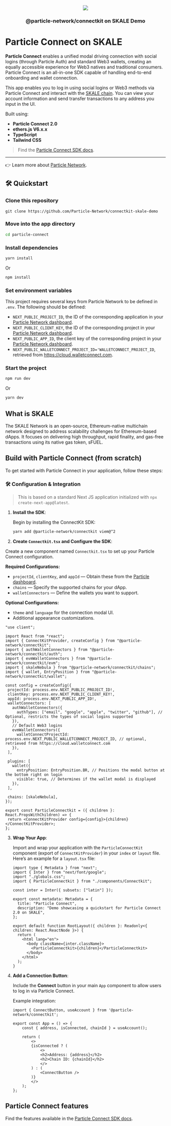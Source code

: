
<div align="center">
  <a href="https://particle.network/">
    <img src="https://i.imgur.com/xmdzXU4.png" />
  </a>
  <h3>
 @particle-network/connectkit on SKALE Demo 
  </h3>
</div>

# Particle Connect on SKALE

**Particle Connect** enables a unified modal driving connection with social logins (through Particle Auth) and standard Web3 wallets, creating an equally accessible experience for Web3 natives and traditional consumers. Particle Connect is an all-in-one SDK capable of handling end-to-end onboarding and wallet connection.

This app enables you to log in using social logins or Web3 methods via Particle Connect and interact with the [SKALE chain](https://skale.space/). You can view your account information and send transfer transactions to any address you input in the UI.

Built using:

- **Particle Connect 2.0**
- **ethers.js V6.x.x**
- **TypeScript**
- **Tailwind CSS**

> Find the [Particle Connect SDK docs](https://developers.particle.network/api-reference/connect/desktop/web).

***

👉 Learn more about [Particle Network](https://particle.network).

## 🛠️ Quickstart

### Clone this repository
```
git clone https://github.com/Particle-Network/connectkit-skale-demo
```

### Move into the app directory

```sh
cd particle-connect
```

### Install dependencies

```sh
yarn install
```

Or

```sh
npm install
```

### Set environment variables
This project requires several keys from Particle Network to be defined in `.env`. The following should be defined:
- `NEXT_PUBLIC_PROJECT_ID`, the ID of the corresponding application in your [Particle Network dashboard](https://dashboard.particle.network/#/applications).
- `NEXT_PUBLIC_CLIENT_KEY`, the ID of the corresponding project in your [Particle Network dashboard](https://dashboard.particle.network/#/applications).
- `NEXT_PUBLIC_APP_ID`, the client key of the corresponding project in your [Particle Network dashboard](https://dashboard.particle.network/#/applications).
- `NEXT_PUBLIC_WALLETCONNECT_PROJECT_ID='WALLETCONNECT_PROJECT_ID`, retrieved from https://cloud.walletconnect.com. 

### Start the project
```sh
npm run dev
```

Or

```sh
yarn dev
```

## What is SKALE

The SKALE Network is an open-source, Ethereum-native multichain network designed to address scalability challenges for Ethereum-based dApps. It focuses on delivering high throughput, rapid finality, and gas-free transactions using its native gas token, sFUEL.

## Build with Particle Connect (from scratch)

To get started with Particle Connect in your application, follow these steps:

### 🛠 Configuration & Integration

> This is based on a standard Next JS application initialized with `npx create-next-app@latest`.

1. **Install the SDK**: 

   Begin by installing the ConnectKit SDK:

   ```bash
   yarn add @particle-network/connectkit viem@^2
   ```

2. **Create `Connectkit.tsx` and Configure the SDK**: 

  Create a new component named `Connectkit.tsx` to set up your Particle Connect configuration.

   **Required Configurations:**
   - `projectId`, `clientKey`, and `appId` — Obtain these from the [Particle dashboard](https://dashboard.particle.network/).
   - `chains` — Specify the supported chains for your dApp.
   - `walletConnectors` — Define the wallets you want to support.

   **Optional Configurations:**
   - `theme` and `language` for the connection modal UI.
   - Additional appearance customizations.

   ```tsx
  "use client";

  import React from "react";
  import { ConnectKitProvider, createConfig } from "@particle-network/connectkit";
  import { authWalletConnectors } from "@particle-network/connectkit/auth";
  import { evmWalletConnectors } from "@particle-network/connectkit/evm";
  import { skaleNebula } from "@particle-network/connectkit/chains";
  import { wallet, EntryPosition } from "@particle-network/connectkit/wallet";

  const config = createConfig({
    projectId: process.env.NEXT_PUBLIC_PROJECT_ID!,
    clientKey: process.env.NEXT_PUBLIC_CLIENT_KEY!,
    appId: process.env.NEXT_PUBLIC_APP_ID!,
    walletConnectors: [
      authWalletConnectors({
        authTypes: ["email", "google", "apple", "twitter", "github"], // Optional, restricts the types of social logins supported
      }),
      // Default Web3 logins
      evmWalletConnectors({
        walletConnectProjectId: process.env.NEXT_PUBLIC_WALLETCONNECT_PROJECT_ID, // optional, retrieved from https://cloud.walletconnect.com
      }),
    ],

    plugins: [
      wallet({
        entryPosition: EntryPosition.BR, // Positions the modal button at the bottom right on login
        visible: true, // Determines if the wallet modal is displayed
      }),
    ],

    chains: [skaleNebula],
  });

  export const ParticleConnectkit = ({ children }: React.PropsWithChildren) => {
    return <ConnectKitProvider config={config}>{children}</ConnectKitProvider>;
  };

   ```

3. **Wrap Your App**:

   Import and wrap your application with the `ParticleConnectKit` component (export of `ConnectKitProvider`) in your `index` or `layout` file. Here’s an example for a `layout.tsx` file:

   ```tsx
   import type { Metadata } from "next";
   import { Inter } from "next/font/google";
   import "./globals.css";
   import { ParticleConnectkit } from "./components/Connectkit";

   const inter = Inter({ subsets: ["latin"] });

   export const metadata: Metadata = {
     title: "Particle Connect",
     description: "Demo showcasing a quickstart for Particle Connect 2.0 on SKALE",
   };

   export default function RootLayout({ children }: Readonly<{ children: React.ReactNode }>) {
     return (
       <html lang="en">
         <body className={inter.className}>
           <ParticleConnectkit>{children}</ParticleConnectkit>
         </body>
       </html>
     );
   }
   ```

4. **Add a Connection Button**:

   Include the **Connect** button in your main `App` component to allow users to log in via Particle Connect.

   Example integration:

   ```tsx
   import { ConnectButton, useAccount } from '@particle-network/connectkit';

   export const App = () => {
       const { address, isConnected, chainId } = useAccount();

       return (
           <>
           {isConnected ? (
               <>
               <h2>Address: {address}</h2>
               <h2>Chain ID: {chainId}</h2>
               </>
           ) : (
               <ConnectButton />
           )}
           </>
       );
   };
   ```

## Particle Connect features

Find the features available in the [Particle Connect SDK docs](https://developers.particle.network/api-reference/connect/desktop/web#particle-connect-for-web).
